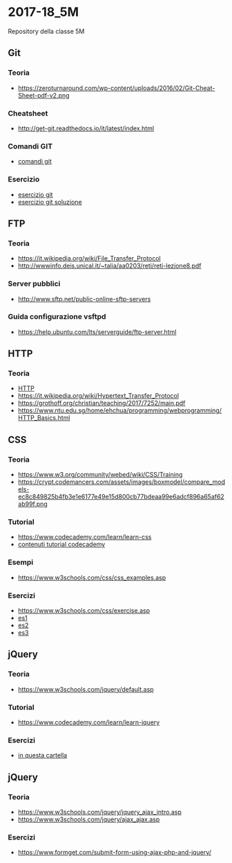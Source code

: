 # 2017-18_5M
Repository della classe 5M

## Git
### Teoria
- https://zeroturnaround.com/wp-content/uploads/2016/02/Git-Cheat-Sheet-pdf-v2.png
### Cheatsheet
- http://get-git.readthedocs.io/it/latest/index.html
### Comandi GIT
- [comandi git](./git/comandi%20git.sh)
### Esercizio
- [esercizio git](./git/esercizio%20comandi%20git.sh)
- [esercizio git soluzione](./git/esercizio%20comandi%20git%20svolto.sh)

## FTP
### Teoria
- https://it.wikipedia.org/wiki/File_Transfer_Protocol
- http://wwwinfo.deis.unical.it/~talia/aa0203/reti/reti-lezione8.pdf
### Server pubblici
- http://www.sftp.net/public-online-sftp-servers
### Guida configurazione vsftpd 
- https://help.ubuntu.com/lts/serverguide/ftp-server.html

## HTTP
### Teoria
- [HTTP](./Protocolli/HTTP.pdf)
- https://it.wikipedia.org/wiki/Hypertext_Transfer_Protocol
- https://grothoff.org/christian/teaching/2017/7252/main.pdf
- https://www.ntu.edu.sg/home/ehchua/programming/webprogramming/HTTP_Basics.html


## CSS
### Teoria
- https://www.w3.org/community/webed/wiki/CSS/Training
- https://crypt.codemancers.com/assets/images/boxmodel/compare_models-ec8c849825b4fb3e1e6177e49e15d800cb77bdeaa99e6adcf896a65af62ab99f.png
### Tutorial
- https://www.codecademy.com/learn/learn-css
- [contenuti tutorial codecademy](./CSS/contenuti%20tutorial%20codecademy.md
)
### Esempi
- https://www.w3schools.com/css/css_examples.asp
### Esercizi
- https://www.w3schools.com/css/exercise.asp
- [es1](./CSS/es1.zip)
- [es2](./CSS/es2.zip)
- [es3](./CSS/es3.zip)

## jQuery
### Teoria
- https://www.w3schools.com/jquery/default.asp
### Tutorial
- https://www.codecademy.com/learn/learn-jquery
### Esercizi
- [in questa cartella](./jQuery)

## jQuery
### Teoria
- https://www.w3schools.com/jquery/jquery_ajax_intro.asp
- https://www.w3schools.com/jquery/ajax_ajax.asp
### Esercizi
- https://www.formget.com/submit-form-using-ajax-php-and-jquery/

